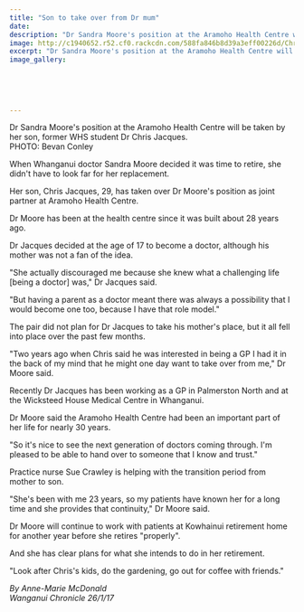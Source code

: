 ```yaml
---
title: "Son to take over from Dr mum"
date: 
description: "Dr Sandra Moore's position at the Aramoho Health Centre will be taken by her son, former WHS student Dr Chris Jacques, Wanganui Chronicle article on 26/1/17..."
image: http://c1940652.r52.cf0.rackcdn.com/588fa846b8d39a3eff00226d/Chris-Jacques-ex-now-doctor-in-WU-chron-26-Jan-2017.jpg
excerpt: "Dr Sandra Moore's position at the Aramoho Health Centre will be taken by her son, former WHS student Dr Chris Jacques."
image_gallery:
    
    
    
    
    
---
```


<p>Dr Sandra Moore's position at the Aramoho Health Centre will be taken by her son, former WHS student Dr Chris Jacques.<br />PHOTO: Bevan Conley&nbsp;</p>
<p>When Whanganui doctor Sandra Moore decided it was time to retire, she didn't have to look far for her replacement.</p>
<p>Her son, Chris Jacques, 29, has taken over Dr Moore's position as joint partner at Aramoho Health Centre.</p>
<p>Dr Moore has been at the health centre since it was built about 28 years ago.</p>
<p>Dr Jacques decided at the age of 17 to become a doctor, although his mother was not a fan of the idea.</p>
<p>"She actually discouraged me because she knew what a challenging life [being a doctor] was," Dr Jacques said.</p>
<p>"But having a parent as a doctor meant there was always a possibility that I would become one too, because I have that role model."</p>
<p>The pair did not plan for Dr Jacques to take his mother's place, but it all fell into place over the past few months.</p>
<p>"Two years ago when Chris said he was interested in being a GP I had it in the back of my mind that he might one day want to take over from me," Dr Moore said.</p>
<p>Recently Dr Jacques has been working as a GP in Palmerston North and at the Wicksteed House Medical Centre in Whanganui.</p>
<p>Dr Moore said the Aramoho Health Centre had been an important part of her life for nearly 30 years.</p>
<p>"So it's nice to see the next generation of doctors coming through. I'm pleased to be able to hand over to someone that I know and trust."</p>
<p>Practice nurse Sue Crawley is helping with the transition period from mother to son.</p>
<p>"She's been with me 23 years, so my patients have known her for a long time and she provides that continuity," Dr Moore said.</p>
<p>Dr Moore will continue to work with patients at Kowhainui retirement home for another year before she retires "properly".</p>
<p>And she has clear plans for what she intends to do in her retirement.</p>
<p>"Look after Chris's kids, do the gardening, go out for coffee with friends."</p>
<div class="detailsLarge articleEmailLink">
<p class="writtenBy"><em>By Anne-Marie McDonald</em><br /><em>Wanganui Chronicle 26/1/17</em></p>
</div>

